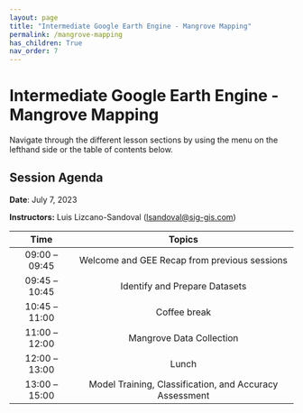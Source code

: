 ```yaml
---
layout: page
title: "Intermediate Google Earth Engine - Mangrove Mapping"
permalink: /mangrove-mapping
has_children: True
nav_order: 7
---
```


# Intermediate Google Earth Engine - Mangrove Mapping

Navigate through the different lesson sections by using the menu on the lefthand side or the table of contents below.

## Session Agenda

**Date**: July 7, 2023

**Instructors:** Luis Lizcano-Sandoval (lsandoval@sig-gis.com)


|      Time     |                                Topics                               |
|:-------------:|:-------------------------------------------------------------------:|
| 09:00 – 09:45 | Welcome and GEE Recap from previous sessions                        |
| 09:45 – 10:45 | Identify and Prepare Datasets                                       |
| 10:45 – 11:00 |                             Coffee break                            |
| 11:00 – 12:00 | Mangrove Data Collection                                            |
| 12:00 – 13:00 |                                Lunch                                |
| 13:00 – 15:00 | Model Training, Classification, and Accuracy Assessment             |
